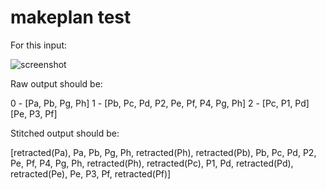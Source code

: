 # makeplan test

For this input:

![screenshot](../images/makeplan_test.png)

Raw output should be:

0 - [Pa, Pb, Pg, Ph]
1 - [Pb, Pc, Pd, P2, Pe, Pf, P4, Pg, Ph]
2 - [Pc, P1, Pd] [Pe, P3, Pf]

Stitched output should be:

[retracted(Pa), Pa, Pb, Pg, Ph, retracted(Ph),
 retracted(Pb), Pb, Pc, Pd, P2, Pe, Pf, P4, Pg, Ph, retracted(Ph),
 retracted(Pc), P1, Pd, retracted(Pd), retracted(Pe), Pe, P3, Pf, retracted(Pf)]

